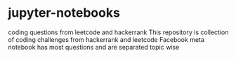 # jupyter-notebooks
coding questions from leetcode and hackerrank
This repository is collection of coding challenges from hackerrank and leetcode
Facebook meta notebook has most questions and are separated topic wise
